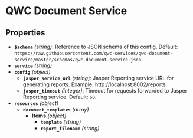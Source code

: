 # QWC Document Service

## Properties

- **`$schema`** *(string)*: Reference to JSON schema of this config. Default: `https://raw.githubusercontent.com/qwc-services/qwc-document-service/master/schemas/qwc-document-service.json`.
- **`service`** *(string)*
- **`config`** *(object)*
  - **`jasper_service_url`** *(string)*: Jasper Reporting service URL for generating reports. Example: http://localhost:8002/reports.
  - **`jasper_timeout`** *(integer)*: Timeout for requests forwarded to Jasper Reporting service. Default: `60`.
- **`resources`** *(object)*
  - **`document_templates`** *(array)*
    - **Items** *(object)*
      - **`template`** *(string)*
      - **`report_filename`** *(string)*
